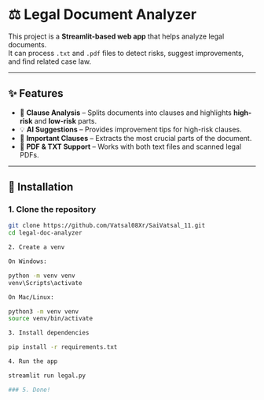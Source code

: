 # ⚖️ Legal Document Analyzer

This project is a **Streamlit-based web app** that helps analyze legal documents.  
It can process `.txt` and `.pdf` files to detect risks, suggest improvements, and find related case law.

---

## ✨ Features
- 📑 **Clause Analysis** – Splits documents into clauses and highlights **high-risk** and **low-risk** parts.  
- 💡 **AI Suggestions** – Provides improvement tips for high-risk clauses.  
- 📌 **Important Clauses** – Extracts the most crucial parts of the document.    
- 📂 **PDF & TXT Support** – Works with both text files and scanned legal PDFs.  

---

## 🚀 Installation

### 1. Clone the repository
```bash
git clone https://github.com/Vatsal08Xr/SaiVatsal_11.git
cd legal-doc-analyzer

2. Create a venv

On Windows:

python -m venv venv
venv\Scripts\activate

On Mac/Linux:

python3 -m venv venv
source venv/bin/activate

3. Install dependencies

pip install -r requirements.txt

4. Run the app

streamlit run legal.py 

### 5. Done!
